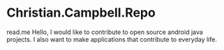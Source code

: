 # Christian.Campbell.Repo
read.me
Hello, I would like to contribute to open source android java projects. I also want to make applications that contribute to everyday life. 
